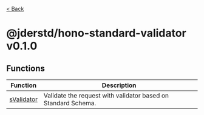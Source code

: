 [< Back](./../../README.md)

# @jderstd/hono-standard-validator v0.1.0

## Functions

| Function | Description |
| ------ | ------ |
| [sValidator](functions/sValidator.md) | Validate the request with validator based on Standard Schema. |
